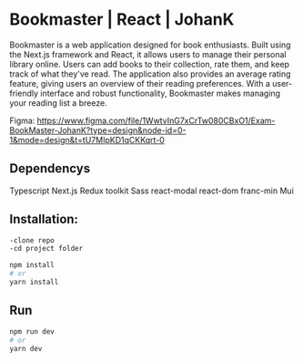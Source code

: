 # Bookmaster | React | JohanK

Bookmaster is a web application designed for book enthusiasts.
Built using the Next.js framework and React, it allows users to manage their personal library online.
Users can add books to their collection, rate them, and keep track of what they've read.
The application also provides an average rating feature, giving users an overview of their reading preferences. 
With a user-friendly interface and robust functionality, Bookmaster makes managing your reading list a breeze.

Figma:
https://www.figma.com/file/1WwtvInG7xCrTw080CBxO1/Exam-BookMaster-JohanK?type=design&node-id=0-1&mode=design&t=tU7MIpKD1qCKKqrt-0

## Dependencys

Typescript
Next.js
Redux toolkit
Sass
react-modal
react-dom
franc-min
Mui

## Installation:

```bash
-clone repo
-cd project folder

npm install
# or
yarn install

```

## Run

```bash
npm run dev
# or
yarn dev
```
